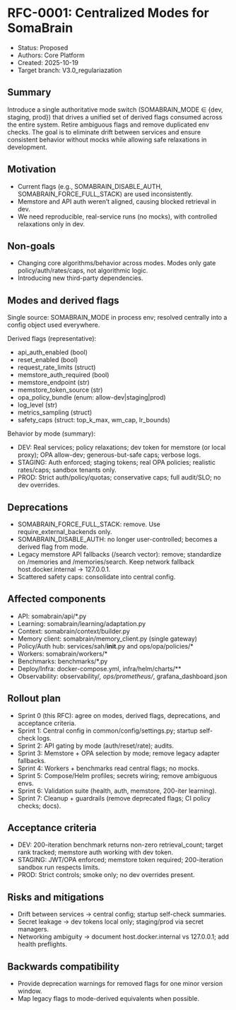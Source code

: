 # RFC-0001: Centralized Modes for SomaBrain

- Status: Proposed
- Authors: Core Platform
- Created: 2025-10-19
- Target branch: V3.0_regulariazation

## Summary

Introduce a single authoritative mode switch (SOMABRAIN_MODE ∈ {dev, staging, prod}) that drives a unified set of derived flags consumed across the entire system. Retire ambiguous flags and remove duplicated env checks. The goal is to eliminate drift between services and ensure consistent behavior without mocks while allowing safe relaxations in development.

## Motivation

- Current flags (e.g., SOMABRAIN_DISABLE_AUTH, SOMABRAIN_FORCE_FULL_STACK) are used inconsistently.
- Memstore and API auth weren’t aligned, causing blocked retrieval in dev.
- We need reproducible, real-service runs (no mocks), with controlled relaxations only in dev.

## Non-goals

- Changing core algorithms/behavior across modes. Modes only gate policy/auth/rates/caps, not algorithmic logic.
- Introducing new third-party dependencies.

## Modes and derived flags

Single source: SOMABRAIN_MODE in process env; resolved centrally into a config object used everywhere.

Derived flags (representative):
- api_auth_enabled (bool)
- reset_enabled (bool)
- request_rate_limits (struct)
- memstore_auth_required (bool)
- memstore_endpoint (str)
- memstore_token_source (str)
- opa_policy_bundle (enum: allow-dev|staging|prod)
- log_level (str)
- metrics_sampling (struct)
- safety_caps (struct: top_k_max, wm_cap, lr_bounds)

Behavior by mode (summary):
- DEV: Real services; policy relaxations; dev token for memstore (or local proxy); OPA allow-dev; generous-but-safe caps; verbose logs.
- STAGING: Auth enforced; staging tokens; real OPA policies; realistic rates/caps; sandbox tenants only.
- PROD: Strict auth/policy/quotas; conservative caps; full audit/SLO; no dev overrides.

## Deprecations

- SOMABRAIN_FORCE_FULL_STACK: remove. Use require_external_backends only.
- SOMABRAIN_DISABLE_AUTH: no longer user-controlled; becomes a derived flag from mode.
- Legacy memstore API fallbacks (/search vector): remove; standardize on /memories and /memories/search. Keep network fallback host.docker.internal → 127.0.0.1.
- Scattered safety caps: consolidate into central config.

## Affected components

- API: somabrain/api/*.py
- Learning: somabrain/learning/adaptation.py
- Context: somabrain/context/builder.py
- Memory client: somabrain/memory_client.py (single gateway)
- Policy/Auth hub: services/sah/__init__.py and ops/opa/policies/*
- Workers: somabrain/workers/*
- Benchmarks: benchmarks/*.py
- Deploy/Infra: docker-compose.yml, infra/helm/charts/**
- Observability: observability/*, ops/prometheus/*, grafana_dashboard.json

## Rollout plan

- Sprint 0 (this RFC): agree on modes, derived flags, deprecations, and acceptance criteria.
- Sprint 1: Central config in common/config/settings.py; startup self-check logs.
- Sprint 2: API gating by mode (auth/reset/rate); audits.
- Sprint 3: Memstore + OPA selection by mode; remove legacy adapter fallbacks.
- Sprint 4: Workers + benchmarks read central flags; no mocks.
- Sprint 5: Compose/Helm profiles; secrets wiring; remove ambiguous envs.
- Sprint 6: Validation suite (health, auth, memstore, 200-iter learning).
- Sprint 7: Cleanup + guardrails (remove deprecated flags; CI policy checks; docs).

## Acceptance criteria

- DEV: 200-iteration benchmark returns non-zero retrieval_count; target rank tracked; memstore auth working with dev token.
- STAGING: JWT/OPA enforced; memstore token required; 200-iteration sandbox run respects limits.
- PROD: Strict controls; smoke only; no dev overrides present.

## Risks and mitigations

- Drift between services → central config; startup self-check summaries.
- Secret leakage → dev tokens local only; staging/prod via secret managers.
- Networking ambiguity → document host.docker.internal vs 127.0.0.1; add health preflights.

## Backwards compatibility

- Provide deprecation warnings for removed flags for one minor version window.
- Map legacy flags to mode-derived equivalents when possible.
